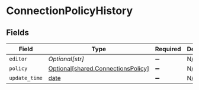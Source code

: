 # ConnectionPolicyHistory


## Fields

| Field                                                                              | Type                                                                               | Required                                                                           | Description                                                                        |
| ---------------------------------------------------------------------------------- | ---------------------------------------------------------------------------------- | ---------------------------------------------------------------------------------- | ---------------------------------------------------------------------------------- |
| `editor`                                                                           | *Optional[str]*                                                                    | :heavy_minus_sign:                                                                 | N/A                                                                                |
| `policy`                                                                           | [Optional[shared.ConnectionsPolicy]](undefined/models/shared/connectionspolicy.md) | :heavy_minus_sign:                                                                 | N/A                                                                                |
| `update_time`                                                                      | [date](https://docs.python.org/3/library/datetime.html#date-objects)               | :heavy_minus_sign:                                                                 | N/A                                                                                |
